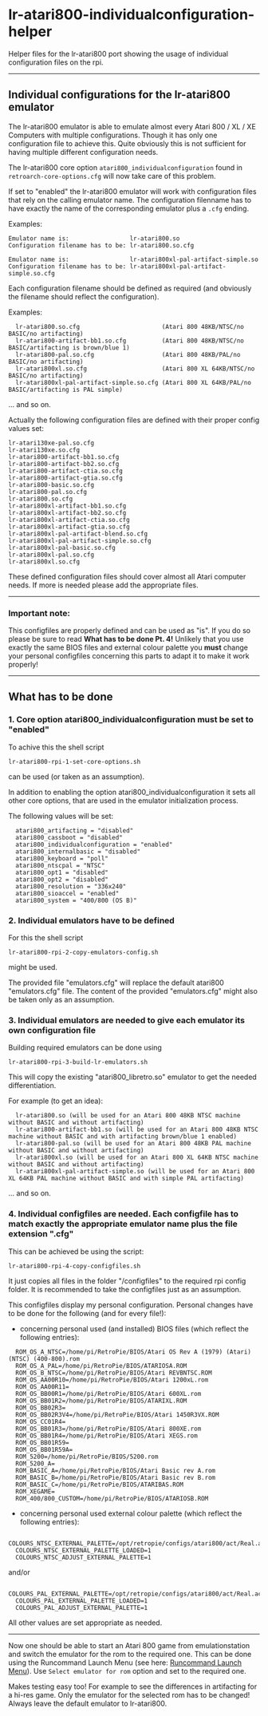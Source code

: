 # lr-atari800-individualconfiguration-helper
 Helper files for the lr-atari800 port showing the usage of individual configuration files on the rpi.

***

## Individual configurations for the lr-atari800 emulator

The lr-atari800 emulator is able to emulate almost every Atari 800 / XL / XE Computers with multiple configurations.
Though it has only one configuration file to achieve this. Quite obviously this is not sufficient for having multiple 
different configuration needs.

The lr-atari800 core option `atari800_individualconfiguration` found in `retroarch-core-options.cfg` will now take care of this problem.

If set to "enabled" the lr-atari800 emulator will work with configuration files that rely on the calling emulator name.
The configuration filenname has to have exactly the name of the corresponding emulator plus a `.cfg` ending.

Examples:

    Emulator name is:                 lr-atari800.so
    Configuration filename has to be: lr-atari800.so.cfg

    Emulator name is:                 lr-atari800xl-pal-artifact-simple.so
    Configuration filename has to be: lr-atari800xl-pal-artifact-simple.so.cfg

Each configuration filename should be defined as required (and obviously the filename should reflect the configuration).

Examples:
```
  lr-atari800.so.cfg                       (Atari 800 48KB/NTSC/no BASIC/no artifacting)
  lr-atari800-artifact-bb1.so.cfg          (Atari 800 48KB/NTSC/no BASIC/artifacting is brown/blue 1)
  lr-atari800-pal.so.cfg                   (Atari 800 48KB/PAL/no BASIC/no artifacting)
  lr-atari800xl.so.cfg                     (Atari 800 XL 64KB/NTSC/no BASIC/no artifacting)
  lr-atari800xl-pal-artifact-simple.so.cfg (Atari 800 XL 64KB/PAL/no BASIC/artifacting is PAL simple)
```
  ... and so on.
  
Actually the following configuration files are defined with their proper config values set:
```
lr-atari130xe-pal.so.cfg		
lr-atari130xe.so.cfg		
lr-atari800-artifact-bb1.so.cfg		
lr-atari800-artifact-bb2.so.cfg		
lr-atari800-artifact-ctia.so.cfg		
lr-atari800-artifact-gtia.so.cfg		
lr-atari800-basic.so.cfg		
lr-atari800-pal.so.cfg		
lr-atari800.so.cfg		
lr-atari800xl-artifact-bb1.so.cfg		
lr-atari800xl-artifact-bb2.so.cfg		
lr-atari800xl-artifact-ctia.so.cfg		
lr-atari800xl-artifact-gtia.so.cfg		
lr-atari800xl-pal-artifact-blend.so.cfg		
lr-atari800xl-pal-artifact-simple.so.cfg		
lr-atari800xl-pal-basic.so.cfg		
lr-atari800xl-pal.so.cfg		
lr-atari800xl.so.cfg
```
These defined configuration files should cover almost all Atari computer needs. If more is needed please add the appropriate files.

***

### Important note:

This configfiles are properly defined and can be used as "is". If you do so please be sure to read **What has to be done Pt. 4!** 
Unlikely that you use exactly the same BIOS files and external colour palette you **must** change your personal 
configfiles concerning this parts to adapt it to make it work properly!

***

## What has to be done

### 1. Core option atari800_individualconfiguration must be set to "enabled"

To achive this the shell script

  `lr-atari800-rpi-1-set-core-options.sh`

can be used (or taken as an assumption).

In addition to enabling the option atari800_individualconfiguration it sets all other
core options, that are used in the emulator initialization process.

The following values will be set:
```
  atari800_artifacting = "disabled"
  atari800_cassboot = "disabled"
  atari800_individualconfiguration = "enabled"
  atari800_internalbasic = "disabled"
  atari800_keyboard = "poll"
  atari800_ntscpal = "NTSC"
  atari800_opt1 = "disabled"
  atari800_opt2 = "disabled"
  atari800_resolution = "336x240"
  atari800_sioaccel = "enabled"
  atari800_system = "400/800 (OS B)"
```

### 2. Individual emulators have to be defined

For this the shell script

  `lr-atari800-rpi-2-copy-emulators-config.sh`

might be used.

The provided file "emulators.cfg" will replace the default atari800 "emulators.cfg" file.
The content of the provided "emulators.cfg" might also be taken only as an assumption.

### 3. Individual emulators are needed to give each emulator its own configuration file

Building required emulators can be done using

  `lr-atari800-rpi-3-build-lr-emulators.sh`

This will copy the existing "atari800_libretro.so" emulator to get the needed differentiation.

For example (to get an idea):
```
  lr-atari800.so (will be used for an Atari 800 48KB NTSC machine without BASIC and without artifacting)
  lr-atari800-artifact-bb1.so (will be used for an Atari 800 48KB NTSC machine without BASIC and with artifacting brown/blue 1 enabled)
  lr-atari800-pal.so (will be used for an Atari 800 48KB PAL machine without BASIC and without artifacting)
  lr-atari800xl.so (will be used for an Atari 800 XL 64KB NTSC machine without BASIC and without artifacting)
  lr-atari800xl-pal-artifact-simple.so (will be used for an Atari 800 XL 64KB PAL machine without BASIC and with simple PAL artifacting)
```
  ... and so on.

### 4. Individual configfiles are needed. Each configfile has to match exactly the appropriate emulator name plus the file extension ".cfg"

This can be achieved be using the script:

  `lr-atari800-rpi-4-copy-configfiles.sh`

It just copies all files in the folder "/configfiles" to the required rpi config folder.
It is recommended to take the configfiles just as an assumption.

This configfiles display my personal configuration.
Personal changes have to be done for the following (and for every file!):

- concerning personal used (and installed) BIOS files (which reflect the following entries):
```
  ROM_OS_A_NTSC=/home/pi/RetroPie/BIOS/Atari OS Rev A (1979) (Atari) (NTSC) (400-800).rom
  ROM_OS_A_PAL=/home/pi/RetroPie/BIOS/ATARIOSA.ROM
  ROM_OS_B_NTSC=/home/pi/RetroPie/BIOS/Atari REVBNTSC.ROM
  ROM_OS_AA00R10=/home/pi/RetroPie/BIOS/Atari 1200xL.rom
  ROM_OS_AA00R11=
  ROM_OS_BB00R1=/home/pi/RetroPie/BIOS/Atari 600XL.rom
  ROM_OS_BB01R2=/home/pi/RetroPie/BIOS/ATARIXL.ROM
  ROM_OS_BB02R3=
  ROM_OS_BB02R3V4=/home/pi/RetroPie/BIOS/Atari 1450R3VX.ROM
  ROM_OS_CC01R4=
  ROM_OS_BB01R3=/home/pi/RetroPie/BIOS/Atari 800XE.rom
  ROM_OS_BB01R4=/home/pi/RetroPie/BIOS/Atari XEGS.rom
  ROM_OS_BB01R59=
  ROM_OS_BB01R59A=
  ROM_5200=/home/pi/RetroPie/BIOS/5200.rom
  ROM_5200_A=
  ROM_BASIC_A=/home/pi/RetroPie/BIOS/Atari Basic rev A.rom
  ROM_BASIC_B=/home/pi/RetroPie/BIOS/Atari Basic rev B.rom
  ROM_BASIC_C=/home/pi/RetroPie/BIOS/ATARIBAS.ROM
  ROM_XEGAME=
  ROM_400/800_CUSTOM=/home/pi/RetroPie/BIOS/ATARIOSB.ROM
```

- concerning personal used external colour palette (which reflect the following entries):
```
  COLOURS_NTSC_EXTERNAL_PALETTE=/opt/retropie/configs/atari800/act/Real.act
  COLOURS_NTSC_EXTERNAL_PALETTE_LOADED=1
  COLOURS_NTSC_ADJUST_EXTERNAL_PALETTE=1
```
  and/or
```
  COLOURS_PAL_EXTERNAL_PALETTE=/opt/retropie/configs/atari800/act/Real.act
  COLOURS_PAL_EXTERNAL_PALETTE_LOADED=1
  COLOURS_PAL_ADJUST_EXTERNAL_PALETTE=1
```
All other values are set appropriate as needed.

***

Now one should be able to start an Atari 800 game from emulationstation and switch the emulator for the rom to the required one.
This can be done using the Runcommand Launch Menu (see here: [Runcommand Launch Menu](https://retropie.org.uk/docs/Runcommand/#runcommand-launch-menu)). Use `Select emulator for rom` option and set to the required one.

Makes testing easy too! For example to see the differences in artifacting for a hi-res game. Only the emulator for the selected rom
has to be changed! Always leave the default emulator to lr-atari800. 
